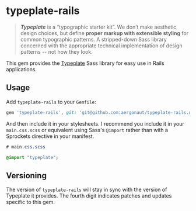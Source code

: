# typeplate-rails

> _**Typeplate**_ is a “typographic starter kit”. We don’t make aesthetic design choices, but define **proper markup with extensible styling** for common typographic patterns. A stripped-down Sass library concerned with the appropriate technical implementation of design patterns -- not how they look.

This gem provides the [Typeplate](http://typeplate.com/) Sass library for easy use in Rails applications.

## Usage

Add `typeplate-rails` to your `Gemfile`:

```ruby
gem 'typeplate-rails', git: 'git@github.com:aergonaut/typeplate-rails.git'
```

And then include it in your stylesheets. I recommend you include it in your `main.css.scss` or equivalent using Sass's `@import` rather than with a Sprockets directive in your manifest.

```sass
# main.css.scss

@import "typeplate";
```

## Versioning

The version of `typeplate-rails` will stay in sync with the version of Typeplate it provides. The fourth digit indicates patches and updates specific to this gem.
